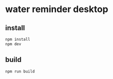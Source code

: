 # water reminder desktop


## install
```bash
npm install
npm dev
```

## build

```bash
npm run build
```


